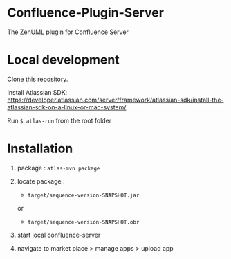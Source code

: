 # Confluence-Plugin-Server
The ZenUML plugin for Confluence Server

# Local development

Clone this repository.

Install Atlassian SDK: https://developer.atlassian.com/server/framework/atlassian-sdk/install-the-atlassian-sdk-on-a-linux-or-mac-system/

Run `$ atlas-run` from the root folder

# Installation
1. package : `atlas-mvn package`
1. locate package : 
    * `target/sequence-version-SNAPSHOT.jar`
    
    or
    * `target/sequence-version-SNAPSHOT.obr`
1. start local confluence-server
1. navigate to market place > manage apps > upload app
